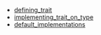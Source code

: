 - [defining_trait](defining_trait/README.md)
- [implementing_trait_on_type](implementing_trait_on_type/README.md)
- [default_implementations](default_implementations/README.md)